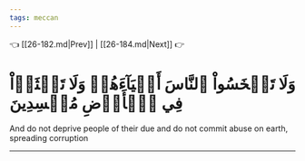 ```yaml
---
tags: meccan
---
```


👈 [[26-182.md|Prev]] | [[26-184.md|Next]] 👉

# وَلَا تَبۡخَسُواْ ٱلنَّاسَ أَشۡيَآءَهُمۡ وَلَا تَعۡثَوۡاْ فِي ٱلۡأَرۡضِ مُفۡسِدِينَ

And do not deprive people of their due and do not commit abuse on earth, spreading corruption

---

